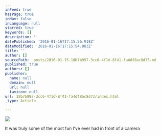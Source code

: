 ```yaml
---
inFeed: true
hasPage: true
inNav: false
inLanguage: null
starred: true
keywords: []
description: ''
datePublished: '2016-01-16T17:15:56.918Z'
dateModified: '2016-01-16T17:15:54.803Z'
title: ''
author: []
sourcePath: _posts/2016-01-15-18b7b997-3cc6-4f1d-8f41-fa4df8ac8d73.md
published: true
authors: []
publisher:
  name: null
  domain: null
  url: null
  favicon: null
url: 18b7b997-3cc6-4f1d-8f41-fa4df8ac8d73/index.html
_type: Article

---
```

![](https://s3-us-west-2.amazonaws.com/the-grid-img/p/6e9e7d25484935db8a675219474239d61e4f4ad0.jpg)

It was truly some of the most fun I've ever had in front of a camera